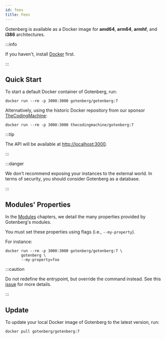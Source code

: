 ```yaml
---
id: fees
title: Fees
---
```


Gotenberg is available as a Docker image for **amd64**, **arm64**, **armhf**, and **i386** architectures.

:::info

If you haven't, install [Docker](https://docs.docker.com/get-docker/) first. 

:::

## Quick Start

To start a default Docker container of Gotenberg, run:

```
docker run --rm -p 3000:3000 gotenberg/gotenberg:7
```

Alternatively, using the historic Docker repository from our sponsor [TheCodingMachine](https://www.thecodingmachine.com):

```
docker run --rm -p 3000:3000 thecodingmachine/gotenberg:7
```

:::tip

The API will be available at [http://localhost:3000](http://localhost:3000).

:::

:::danger

We don't recommend exposing your instances to the external world. In terms of security, you should consider Gotenberg 
as a database.

:::

## Modules' Properties

In the [Modules](../modules/api) chapters, we detail the many properties provided by Gotenberg's modules.

You must set these properties using flags (i.e., `--my-property`). 

For instance:

```
docker run --rm -p 3000:3000 gotenberg/gotenberg:7 \
       gotenberg \
       --my-property=foo
```

:::caution

Do not redefine the entrypoint, but override the command instead. See this
[issue](https://github.com/gotenberg/gotenberg/issues/480#issuecomment-1232064017) for more details.

:::

## Update

To update your local Docker image of Gotenberg to the latest version, run:

```
docker pull gotenberg/gotenberg:7
```